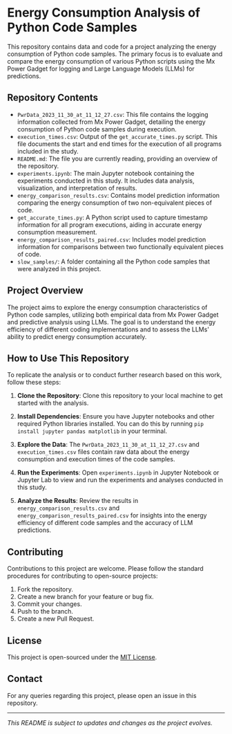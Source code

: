 # Energy Consumption Analysis of Python Code Samples

This repository contains data and code for a project analyzing the energy consumption of Python code samples. The primary focus is to evaluate and compare the energy consumption of various Python scripts using the Mx Power Gadget for logging and Large Language Models (LLMs) for predictions.

## Repository Contents

- `PwrData_2023_11_30_at_11_12_27.csv`: This file contains the logging information collected from Mx Power Gadget, detailing the energy consumption of Python code samples during execution.
- `execution_times.csv`: Output of the `get_accurate_times.py` script. This file documents the start and end times for the execution of all programs included in the study.
- `README.md`: The file you are currently reading, providing an overview of the repository.
- `experiments.ipynb`: The main Jupyter notebook containing the experiments conducted in this study. It includes data analysis, visualization, and interpretation of results.
- `energy_comparison_results.csv`: Contains model prediction information comparing the energy consumption of two non-equivalent pieces of code.
- `get_accurate_times.py`: A Python script used to capture timestamp information for all program executions, aiding in accurate energy consumption measurement.
- `energy_comparison_results_paired.csv`: Includes model prediction information for comparisons between two functionally equivalent pieces of code.
- `slow_samples/`: A folder containing all the Python code samples that were analyzed in this project.

## Project Overview

The project aims to explore the energy consumption characteristics of Python code samples, utilizing both empirical data from Mx Power Gadget and predictive analysis using LLMs. The goal is to understand the energy efficiency of different coding implementations and to assess the LLMs' ability to predict energy consumption accurately.

## How to Use This Repository

To replicate the analysis or to conduct further research based on this work, follow these steps:

1. **Clone the Repository**:
   Clone this repository to your local machine to get started with the analysis.

2. **Install Dependencies**:
   Ensure you have Jupyter notebooks and other required Python libraries installed. You can do this by running `pip install jupyter pandas matplotlib` in your terminal.

3. **Explore the Data**:
   The `PwrData_2023_11_30_at_11_12_27.csv` and `execution_times.csv` files contain raw data about the energy consumption and execution times of the code samples.

4. **Run the Experiments**:
   Open `experiments.ipynb` in Jupyter Notebook or Jupyter Lab to view and run the experiments and analyses conducted in this study.

5. **Analyze the Results**:
   Review the results in `energy_comparison_results.csv` and `energy_comparison_results_paired.csv` for insights into the energy efficiency of different code samples and the accuracy of LLM predictions.

## Contributing

Contributions to this project are welcome. Please follow the standard procedures for contributing to open-source projects:

1. Fork the repository.
2. Create a new branch for your feature or bug fix.
3. Commit your changes.
4. Push to the branch.
5. Create a new Pull Request.

## License

This project is open-sourced under the [MIT License](LICENSE).

## Contact

For any queries regarding this project, please open an issue in this repository.

---
*This README is subject to updates and changes as the project evolves.*

